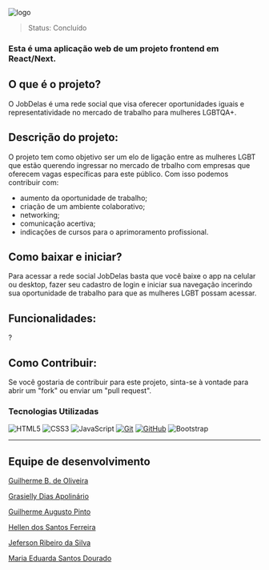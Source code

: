 ![logo](https://github.com/Squad05/jobdelas-next-front/assets/129866444/5394afda-461d-4a20-9ecf-7a670378d444)

> Status: Concluído

### Esta é uma aplicação web de um projeto frontend em React/Next. 

## O que é o projeto?

O JobDelas é uma rede social que visa oferecer oportunidades iguais e representatividade no mercado de trabalho para mulheres LGBTQA+.

## Descrição do projeto:

O projeto tem como objetivo ser um elo de ligação entre as mulheres LGBT que estão querendo ingressar no mercado de trbalho com empresas que oferecem vagas específicas para este público. Com isso podemos contribuir com:
+ aumento da oportunidade de trabalho;
+ criação de um ambiente colaborativo;
+ networking;
+ comunicação acertiva;
+ indicações de cursos para o aprimoramento profissional.


## Como baixar e iniciar?

Para acessar a rede social JobDelas basta que você baixe o app na celular ou desktop, fazer seu cadastro de login e iniciar sua navegação incerindo sua oportunidade de trabalho para que as mulheres LGBT possam acessar.

## Funcionalidades:

?

## Como Contribuir:

Se você gostaria de contribuir para este projeto, sinta-se à vontade para abrir um "fork" ou enviar um "pull request".


### Tecnologias Utilizadas
![HTML5](https://img.shields.io/badge/HTML-000?style=for-the-badge&logo=html5&logoColor=30A3DC)
![CSS3](https://img.shields.io/badge/CSS3-000?style=for-the-badge&logo=css3&logoColor=E94D5F)
![JavaScript](https://img.shields.io/badge/JavaScript-000?style=for-the-badge&logo=javascript&logoColor=30A3DC)
[![Git](https://img.shields.io/badge/Git-000?style=for-the-badge&logo=git&logoColor=E94D5F)](https://git-scm.com/doc) 
[![GitHub](https://img.shields.io/badge/GitHub-000?style=for-the-badge&logo=github&logoColor=30A3DC)](https://docs.github.com/)
![Bootstrap](https://img.shields.io/badge/Bootstrap-563D7C?style=for-the-badge&logo=bootstrap&logoColor=white)


---
## Equipe de desenvolvimento 

[Guilherme B. de Oliveira](https://github.com/guidev1989) 

[Grasielly Dias Apolinário](https://github.com/Grasielly84)

[Guilherme Augusto Pinto](https://github.com/GuilhermeAugust0)

[Hellen dos Santos Ferreira](https://github.com/HellenS95) 

[Jeferson Ribeiro da Silva](https://github.com/1Jeferson) 

[Maria Eduarda Santos Dourado](https://github.com/MeDourado) 

